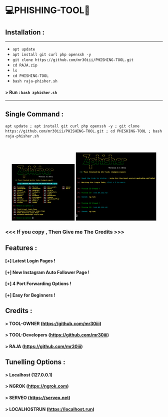 <a href="https://github.com/mr30iii/PHISHING-TOOL.git"><img title="" src="https://files.catbox.moe/16z2o9.png"></a>

# 💻PHISHING-TOOL🔗

## Installation :

---

- `apt update`
- `apt install git curl php openssh -y`
- `git clone https://github.com/mr30iii/PHISHING-TOOL.git`
- `cd RAJA.zip`
- `ls`
- `cd PHISHING-TOOL`
- `bash raja-phisher.sh`

#### > Run : `bash zphisher.sh`

---

## Single Command :

```
apt update ; apt install git curl php openssh -y ; git clone https://github.com/mr30iii/PHISHING-TOOL.git ; cd PHISHING-TOOL ; bash raja-phisher.sh
```

<br>
<p align="center">
<img width="40%" src="https://raw.githubusercontent.com/htr-tech/release-download/master/images/zphisher1.png"/>
<img width="51%" src="https://raw.githubusercontent.com/htr-tech/release-download/master/images/zphisher2.png"/>
</p>

### <<< If you copy , Then Give me The Credits >>>

## Features :

#### [+] Latest Login Pages !

#### [+] New Instagram Auto Follower Page !

#### [+] 4 Port Forwarding Options !

#### [+] Easy for Beginners !

## Credits :

#### > TOOL-OWNER (https://github.com/mr30iii)

#### > TOOL-Developers (https://github.com/mr30iii)

#### > RAJA (https://github.com/mr30iii)

## Tunelling Options :

#### > Localhost (127.0.0.1)

#### > NGROK (https://ngrok.com)

#### > SERVEO (https://serveo.net)

#### > LOCALHOSTRUN (https://localhost.run)
#
